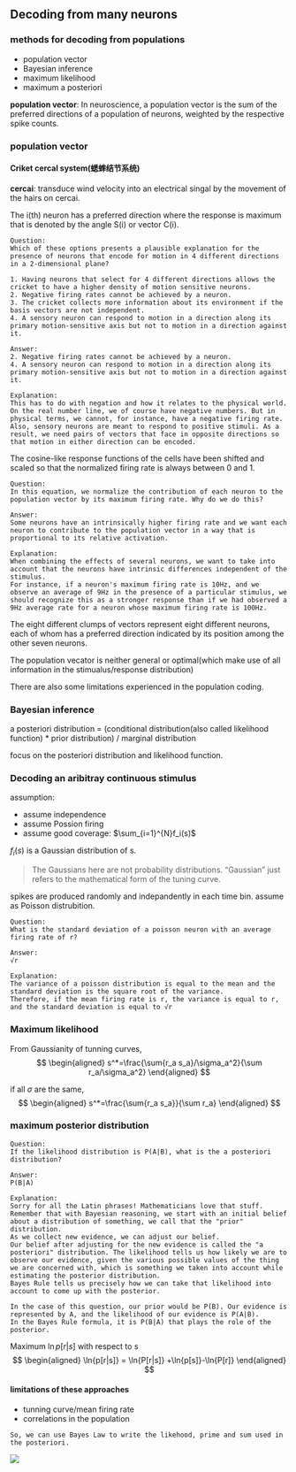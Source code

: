 ## Decoding from many neurons

### methods for decoding from populations

- population vector
- Bayesian inference
- maximum likelihood
- maximum a posteriori

**population vector**: In neuroscience, a population vector is the sum of the preferred directions of a population of neurons, weighted by the respective spike counts.


### population vector

#### Criket cercal system(蟋蟀结节系统)

**cercai**: transduce wind velocity into an electrical singal by the movement of the hairs on cercai.

The i(th) neuron has a preferred direction where the response is maximum that is denoted by the angle S(i) or vector C(i).

```
Question:
Which of these options presents a plausible explanation for the presence of neurons that encode for motion in 4 different directions in a 2-dimensional plane?

1. Having neurons that select for 4 different directions allows the cricket to have a higher density of motion sensitive neurons.
2. Negative firing rates cannot be achieved by a neuron.
3. The cricket collects more information about its environment if the basis vectors are not independent.
4. A sensory neuron can respond to motion in a direction along its primary motion-sensitive axis but not to motion in a direction against it.

Answer:
2. Negative firing rates cannot be achieved by a neuron.
4. A sensory neuron can respond to motion in a direction along its primary motion-sensitive axis but not to motion in a direction against it.

Explanation:
This has to do with negation and how it relates to the physical world. On the real number line, we of course have negative numbers. But in physical terms, we cannot, for instance, have a negative firing rate. Also, sensory neurons are meant to respond to positive stimuli. As a result, we need pairs of vectors that face in opposite directions so that motion in either direction can be encoded.
```

The cosine-like response functions of the cells have been shifted and scaled so that the normalized firing rate is always between 0 and 1.

```
Question:
In this equation, we normalize the contribution of each neuron to the population vector by its maximum firing rate. Why do we do this?

Answer:
Some neurons have an intrinsically higher firing rate and we want each neuron to contribute to the population vector in a way that is proportional to its relative activation.

Explanation:
When combining the effects of several neurons, we want to take into account that the neurons have intrinsic differences independent of the stimulus. 
For instance, if a neuron's maximum firing rate is 10Hz, and we observe an average of 9Hz in the presence of a particular stimulus, we should recognize this as a stronger response than if we had observed a 9Hz average rate for a neuron whose maximum firing rate is 100Hz.
```

The eight different clumps of vectors represent eight different neurons, each of whom has a preferred direction indicated by its position among the other seven neurons.

The population vecator is neither general or optimal(which make use of all information in the stimualus/response distribution)

There are also some limitations experienced in the population coding.

### Bayesian inference

a posteriori distribution = (conditional distribution(also called likelihood function) * prior distribution) / marginal distribution

focus on the posteriori distribution and likelihood function.

### Decoding an aribitray continuous stimulus
assumption:
- assume independence
- assume Possion firing
- assume good coverage: $\sum_{i=1}^{N}f_i(s)$

$f_i(s)$ is a Gaussian distribution of s.

> The Gaussians here are not probability distributions. “Gaussian” just refers to the mathematical form of the tuning curve.

spikes are produced randomly and indepandently in each time bin. 
assume as Poisson distrubition.

```
Question:
What is the standard deviation of a poisson neuron with an average firing rate of r?

Answer:
√r

Explanation:
The variance of a poisson distribution is equal to the mean and the standard deviation is the square root of the variance. 
Therefore, if the mean firing rate is r, the variance is equal to r, and the standard deviation is equal to √r
```

### Maximum likelihood

From Gaussianity of tunning curves,
$$
\begin{aligned}
    s^*=\frac{\sum{r_a s_a}/\sigma_a^2}{\sum r_a/\sigma_a^2}
\end{aligned}
$$

if all $\sigma$ are the same,
$$
\begin{aligned}
    s^*=\frac{\sum{r_a s_a}}{\sum r_a}
\end{aligned}
$$


### maximum posterior distribution

```
Question:
If the likelihood distribution is P(A|B), what is the a posteriori distribution?

Answer:
P(B|A)

Explanation:
Sorry for all the Latin phrases! Mathematicians love that stuff.
Remember that with Bayesian reasoning, we start with an initial belief about a distribution of something, we call that the "prior" distribution. 
As we collect new evidence, we can adjust our belief. 
Our belief after adjusting for the new evidence is called the "a posteriori" distribution. The likelihood tells us how likely we are to observe our evidence, given the various possible values of the thing we are concerned with, which is something we taken into account while estimating the posterior distribution. 
Bayes Rule tells us precisely how we can take that likelihood into account to come up with the posterior.

In the case of this question, our prior would be P(B). Our evidence is represented by A, and the likelihood of our evidence is P(A|B). 
In the Bayes Rule formula, it is P(B|A) that plays the role of the posterior.
```

Maximum $\ln{p[r|s]}$ with respect to s
$$
\begin{aligned}
\ln{p[r|s]} = \ln{P[r|s]} +\ln{p[s]}-\ln{P[r]}
\end{aligned}
$$

#### limitations of these approaches

- tunning curve/mean firing rate
- correlations in the population

```
So, we can use Bayes Law to write the likehood, prime and sum used in the posteriori.
```
![](http://geekresearchlab.net/coursera/neuro/neuro-decision-38.jpg)

